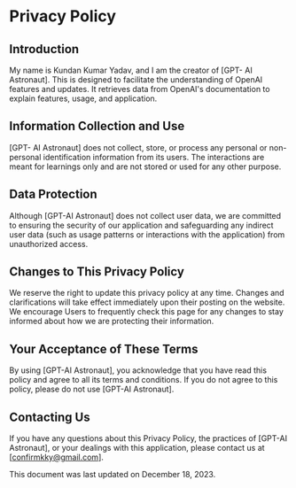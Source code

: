 # Privacy Policy

## Introduction
My name is Kundan Kumar Yadav, and I am the creator of [GPT- AI Astronaut]. This is designed to facilitate the understanding of OpenAI features and updates. It retrieves data from OpenAI's documentation to explain features, usage, and application.

## Information Collection and Use
[GPT- AI Astronaut] does not collect, store, or process any personal or non-personal identification information from its users. The interactions are meant for learnings only and are not stored or used for any other purpose.

## Data Protection
Although [GPT-AI Astronaut] does not collect user data, we are committed to ensuring the security of our application and safeguarding any indirect user data (such as usage patterns or interactions with the application) from unauthorized access.

## Changes to This Privacy Policy
We reserve the right to update this privacy policy at any time. Changes and clarifications will take effect immediately upon their posting on the website. We encourage Users to frequently check this page for any changes to stay informed about how we are protecting their information.

## Your Acceptance of These Terms
By using [GPT-AI Astronaut], you acknowledge that you have read this policy and agree to all its terms and conditions. If you do not agree to this policy, please do not use [GPT-AI Astronaut].

## Contacting Us
If you have any questions about this Privacy Policy, the practices of [GPT-AI Astronaut], or your dealings with this application, please contact us at [confirmkky@gmail.com].

This document was last updated on December 18, 2023.

